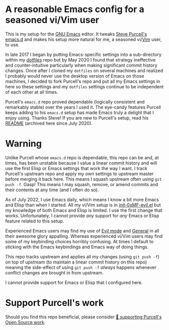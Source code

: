 
# A reasonable Emacs config for a seasoned vi/Vim user

This is my setup for the [GNU Emacs](https://www.gnu.org/software/emacs/) editor. It tweaks [Steve
Purcell's emacs.d](https://github.com/purcell/emacs.d) and makes his setup more natural for me, a
seasoned vi/[Vim](https://www.vim.org) user, to use.

In late 2017 I began by putting Emacs-specific settings into a sub-directory within my
[dotfiles](https://github.com/0xMF/dotfiles) repo but by May 2020 I found that strategy ineffective
and counter-intuitive particularly when making significant commit history changes. Once after I
cloned my `dotfiles` on several machines and realized I probably would never use the desktop
version of Emacs on those machines, I decided to fork Purcell's repo and put all my Emacs settings
in here so these settings and my `dotfiles` settings continue to be independent of each other at
all times.

Purcell's `emacs.d` repo proved dependable (logically consistent and remarkably stable) over
the years I used it. The eye-candy features Purcell keeps adding to his `emacs.d` setup has made
Emacs truly a delight that I enjoy using. Thanks Steve! If you are new to Purcell's setup, read his
[README](README_Purcell.md) (archived here since July 2020).

# Warning

Unlike Purcell whose `emacs.d` repo is dependable, this repo can be and, at times, has been unstable because I value a linear commit history and will use the first Elisp or Emacs settings that work the way I want.
I track Purcell's upstream repo and apply my own settings to upstream master before merging it back here.
This means I squash upstream often using `git push -f`.
Gasp!
This means I may squash, remove, or amend commits and their contents at any time (and I often do so).

As of July 2022, I use Emacs daily, which means I know a bit more Emacs and Elisp than when I started.
All my vi/Vim setup is in [init-0xMF-evil.el](lisp/init-0xMF-evil.el) but my knowledge of both Emacs and Elisp is limited.
I use the first change that works. Unfortunately, I cannot provide *any* support for *any* Emacs or Elisp feature related to this setup.

Experienced Emacs users may find my use of [Evil mode](https://github.com/emacs-evil/evil) and [General](https://github.com/noctuid/general.el) in all their awesome glory appalling.
Whereas experienced vi/Vim users may find some of my keybinding choices horribly confusing.
At times I default to sticking with the Emacs keybindings and Emacs way of doing things.

This repo tracks upstream and applies all my changes (using `git push -f`) on top of upstream (to maintain a linear commit history on this repo) meaning the side-effect of using `git push -f` *always* happens whenever conflict changes are brought in from upstream.

I cannot provide support for Emacs or Elisp that I configured here.

# Support Purcell's work

Should you find this repo beneficial, please consider [💝 supporting Purcell's Open Source work](https://www.patreon.com/sanityinc).
